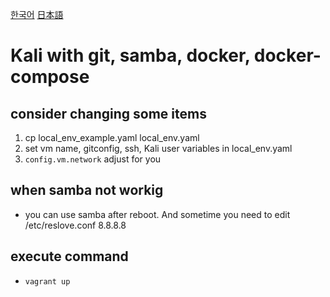[한국어](README.kr.md)
[日本語](README.jp.md)
# Kali with git, samba, docker, docker-compose

## consider changing some items
1. cp local_env_example.yaml local_env.yaml 
2. set vm name, gitconfig, ssh, Kali user variables in local_env.yaml 
3. `config.vm.network` adjust for you

## when samba not workig 
- you can use samba after reboot. And sometime you need to edit /etc/reslove.conf 8.8.8.8

## execute command
- `vagrant up`